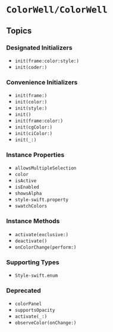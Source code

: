 # ``ColorWell/ColorWell``

## Topics

### Designated Initializers

- ``init(frame:color:style:)``
- ``init(coder:)``

### Convenience Initializers

- ``init(frame:)``
- ``init(color:)``
- ``init(style:)``
- ``init()``
- ``init(frame:color:)``
- ``init(cgColor:)``
- ``init(ciColor:)``
- ``init(_:)``

### Instance Properties

- ``allowsMultipleSelection``
- ``color``
- ``isActive``
- ``isEnabled``
- ``showsAlpha``
- ``style-swift.property``
- ``swatchColors``

### Instance Methods

- ``activate(exclusive:)``
- ``deactivate()``
- ``onColorChange(perform:)``

### Supporting Types

- ``Style-swift.enum``

### Deprecated

- ``colorPanel``
- ``supportsOpacity``
- ``activate(_:)``
- ``observeColor(onChange:)``
